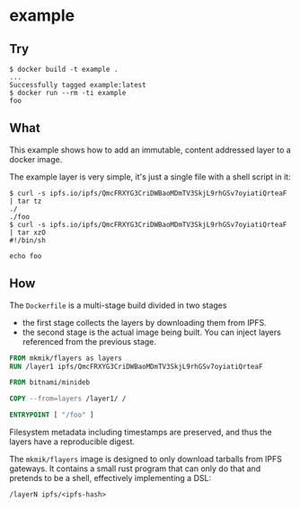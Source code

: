 # example

## Try

```console
$ docker build -t example .
...
Successfully tagged example:latest
$ docker run --rm -ti example
foo
```

## What

This example shows how to add an immutable, content addressed layer to a docker image.

The example layer is very simple, it's just a single file with a shell script in it:

```console
$ curl -s ipfs.io/ipfs/QmcFRXYG3CriDWBaoMDmTV3SkjL9rhGSv7oyiatiQrteaF | tar tz
./
./foo
$ curl -s ipfs.io/ipfs/QmcFRXYG3CriDWBaoMDmTV3SkjL9rhGSv7oyiatiQrteaF | tar xzO
#!/bin/sh

echo foo
```

## How

The `Dockerfile` is a multi-stage build divided in two stages

* the first stage collects the layers by downloading them from IPFS.
* the second stage is the actual image being built. You can inject layers referenced from the previous stage.

```dockerfile
FROM mkmik/flayers as layers
RUN /layer1 ipfs/QmcFRXYG3CriDWBaoMDmTV3SkjL9rhGSv7oyiatiQrteaF

FROM bitnami/minideb

COPY --from=layers /layer1/ /

ENTRYPOINT [ "/foo" ]
```

Filesystem metadata including timestamps are preserved, and thus the layers have a reproducible digest.

The `mkmik/flayers` image is designed to only download tarballs from IPFS gateways. It contains a small
rust program that can only do that and pretends to be a shell, effectively implementing a DSL:

```
/layerN ipfs/<ipfs-hash>
```
